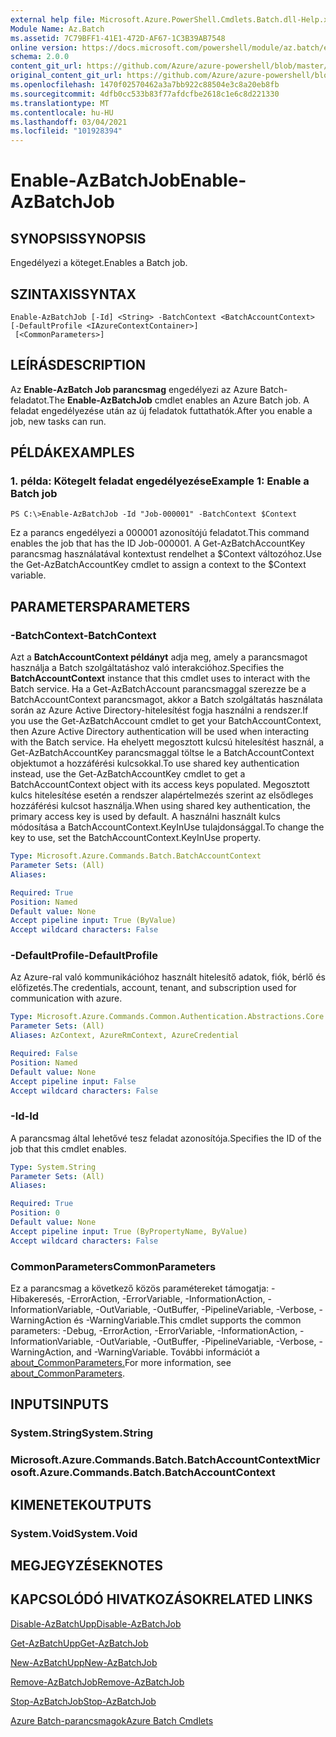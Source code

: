 ```yaml
---
external help file: Microsoft.Azure.PowerShell.Cmdlets.Batch.dll-Help.xml
Module Name: Az.Batch
ms.assetid: 7C79BFF1-41E1-472D-AF67-1C3B39AB7548
online version: https://docs.microsoft.com/powershell/module/az.batch/enable-azbatchjob
schema: 2.0.0
content_git_url: https://github.com/Azure/azure-powershell/blob/master/src/Batch/Batch/help/Enable-AzBatchJob.md
original_content_git_url: https://github.com/Azure/azure-powershell/blob/master/src/Batch/Batch/help/Enable-AzBatchJob.md
ms.openlocfilehash: 1470f02570462a3a7bb922c88504e3c8a20eb8fb
ms.sourcegitcommit: 4dfb0cc533b83f77afdcfbe2618c1e6c8d221330
ms.translationtype: MT
ms.contentlocale: hu-HU
ms.lasthandoff: 03/04/2021
ms.locfileid: "101928394"
---
```

# <span data-ttu-id="76df5-101">Enable-AzBatchJob</span><span class="sxs-lookup"><span data-stu-id="76df5-101">Enable-AzBatchJob</span></span>

## <span data-ttu-id="76df5-102">SYNOPSIS</span><span class="sxs-lookup"><span data-stu-id="76df5-102">SYNOPSIS</span></span>
<span data-ttu-id="76df5-103">Engedélyezi a köteget.</span><span class="sxs-lookup"><span data-stu-id="76df5-103">Enables a Batch job.</span></span>

## <span data-ttu-id="76df5-104">SZINTAXIS</span><span class="sxs-lookup"><span data-stu-id="76df5-104">SYNTAX</span></span>

```
Enable-AzBatchJob [-Id] <String> -BatchContext <BatchAccountContext> [-DefaultProfile <IAzureContextContainer>]
 [<CommonParameters>]
```

## <span data-ttu-id="76df5-105">LEÍRÁS</span><span class="sxs-lookup"><span data-stu-id="76df5-105">DESCRIPTION</span></span>
<span data-ttu-id="76df5-106">Az **Enable-AzBatch Job parancsmag** engedélyezi az Azure Batch-feladatot.</span><span class="sxs-lookup"><span data-stu-id="76df5-106">The **Enable-AzBatchJob** cmdlet enables an Azure Batch job.</span></span>
<span data-ttu-id="76df5-107">A feladat engedélyezése után az új feladatok futtathatók.</span><span class="sxs-lookup"><span data-stu-id="76df5-107">After you enable a job, new tasks can run.</span></span>

## <span data-ttu-id="76df5-108">PÉLDÁK</span><span class="sxs-lookup"><span data-stu-id="76df5-108">EXAMPLES</span></span>

### <span data-ttu-id="76df5-109">1. példa: Kötegelt feladat engedélyezése</span><span class="sxs-lookup"><span data-stu-id="76df5-109">Example 1: Enable a Batch job</span></span>
```
PS C:\>Enable-AzBatchJob -Id "Job-000001" -BatchContext $Context
```

<span data-ttu-id="76df5-110">Ez a parancs engedélyezi a 000001 azonosítójú feladatot.</span><span class="sxs-lookup"><span data-stu-id="76df5-110">This command enables the job that has the ID Job-000001.</span></span>
<span data-ttu-id="76df5-111">A Get-AzBatchAccountKey parancsmag használatával kontextust rendelhet a $Context változóhoz.</span><span class="sxs-lookup"><span data-stu-id="76df5-111">Use the Get-AzBatchAccountKey cmdlet to assign a context to the $Context variable.</span></span>

## <span data-ttu-id="76df5-112">PARAMETERS</span><span class="sxs-lookup"><span data-stu-id="76df5-112">PARAMETERS</span></span>

### <span data-ttu-id="76df5-113">-BatchContext</span><span class="sxs-lookup"><span data-stu-id="76df5-113">-BatchContext</span></span>
<span data-ttu-id="76df5-114">Azt a **BatchAccountContext példányt** adja meg, amely a parancsmagot használja a Batch szolgáltatáshoz való interakcióhoz.</span><span class="sxs-lookup"><span data-stu-id="76df5-114">Specifies the **BatchAccountContext** instance that this cmdlet uses to interact with the Batch service.</span></span>
<span data-ttu-id="76df5-115">Ha a Get-AzBatchAccount parancsmaggal szerezze be a BatchAccountContext parancsmagot, akkor a Batch szolgáltatás használata során az Azure Active Directory-hitelesítést fogja használni a rendszer.</span><span class="sxs-lookup"><span data-stu-id="76df5-115">If you use the Get-AzBatchAccount cmdlet to get your BatchAccountContext, then Azure Active Directory authentication will be used when interacting with the Batch service.</span></span> <span data-ttu-id="76df5-116">Ha ehelyett megosztott kulcsú hitelesítést használ, a Get-AzBatchAccountKey parancsmaggal töltse le a BatchAccountContext objektumot a hozzáférési kulcsokkal.</span><span class="sxs-lookup"><span data-stu-id="76df5-116">To use shared key authentication instead, use the Get-AzBatchAccountKey cmdlet to get a BatchAccountContext object with its access keys populated.</span></span> <span data-ttu-id="76df5-117">Megosztott kulcs hitelesítése esetén a rendszer alapértelmezés szerint az elsődleges hozzáférési kulcsot használja.</span><span class="sxs-lookup"><span data-stu-id="76df5-117">When using shared key authentication, the primary access key is used by default.</span></span> <span data-ttu-id="76df5-118">A használni használt kulcs módosítása a BatchAccountContext.KeyInUse tulajdonsággal.</span><span class="sxs-lookup"><span data-stu-id="76df5-118">To change the key to use, set the BatchAccountContext.KeyInUse property.</span></span>

```yaml
Type: Microsoft.Azure.Commands.Batch.BatchAccountContext
Parameter Sets: (All)
Aliases:

Required: True
Position: Named
Default value: None
Accept pipeline input: True (ByValue)
Accept wildcard characters: False
```

### <span data-ttu-id="76df5-119">-DefaultProfile</span><span class="sxs-lookup"><span data-stu-id="76df5-119">-DefaultProfile</span></span>
<span data-ttu-id="76df5-120">Az Azure-ral való kommunikációhoz használt hitelesítő adatok, fiók, bérlő és előfizetés.</span><span class="sxs-lookup"><span data-stu-id="76df5-120">The credentials, account, tenant, and subscription used for communication with azure.</span></span>

```yaml
Type: Microsoft.Azure.Commands.Common.Authentication.Abstractions.Core.IAzureContextContainer
Parameter Sets: (All)
Aliases: AzContext, AzureRmContext, AzureCredential

Required: False
Position: Named
Default value: None
Accept pipeline input: False
Accept wildcard characters: False
```

### <span data-ttu-id="76df5-121">-Id</span><span class="sxs-lookup"><span data-stu-id="76df5-121">-Id</span></span>
<span data-ttu-id="76df5-122">A parancsmag által lehetővé tesz feladat azonosítója.</span><span class="sxs-lookup"><span data-stu-id="76df5-122">Specifies the ID of the job that this cmdlet enables.</span></span>

```yaml
Type: System.String
Parameter Sets: (All)
Aliases:

Required: True
Position: 0
Default value: None
Accept pipeline input: True (ByPropertyName, ByValue)
Accept wildcard characters: False
```

### <span data-ttu-id="76df5-123">CommonParameters</span><span class="sxs-lookup"><span data-stu-id="76df5-123">CommonParameters</span></span>
<span data-ttu-id="76df5-124">Ez a parancsmag a következő közös paramétereket támogatja: -Hibakeresés, -ErrorAction, -ErrorVariable, -InformationAction, -InformationVariable, -OutVariable, -OutBuffer, -PipelineVariable, -Verbose, -WarningAction és -WarningVariable.</span><span class="sxs-lookup"><span data-stu-id="76df5-124">This cmdlet supports the common parameters: -Debug, -ErrorAction, -ErrorVariable, -InformationAction, -InformationVariable, -OutVariable, -OutBuffer, -PipelineVariable, -Verbose, -WarningAction, and -WarningVariable.</span></span> <span data-ttu-id="76df5-125">További információt a [about_CommonParameters.](http://go.microsoft.com/fwlink/?LinkID=113216)</span><span class="sxs-lookup"><span data-stu-id="76df5-125">For more information, see [about_CommonParameters](http://go.microsoft.com/fwlink/?LinkID=113216).</span></span>

## <span data-ttu-id="76df5-126">INPUTS</span><span class="sxs-lookup"><span data-stu-id="76df5-126">INPUTS</span></span>

### <span data-ttu-id="76df5-127">System.String</span><span class="sxs-lookup"><span data-stu-id="76df5-127">System.String</span></span>

### <span data-ttu-id="76df5-128">Microsoft.Azure.Commands.Batch.BatchAccountContext</span><span class="sxs-lookup"><span data-stu-id="76df5-128">Microsoft.Azure.Commands.Batch.BatchAccountContext</span></span>

## <span data-ttu-id="76df5-129">KIMENETEK</span><span class="sxs-lookup"><span data-stu-id="76df5-129">OUTPUTS</span></span>

### <span data-ttu-id="76df5-130">System.Void</span><span class="sxs-lookup"><span data-stu-id="76df5-130">System.Void</span></span>

## <span data-ttu-id="76df5-131">MEGJEGYZÉSEK</span><span class="sxs-lookup"><span data-stu-id="76df5-131">NOTES</span></span>

## <span data-ttu-id="76df5-132">KAPCSOLÓDÓ HIVATKOZÁSOK</span><span class="sxs-lookup"><span data-stu-id="76df5-132">RELATED LINKS</span></span>

[<span data-ttu-id="76df5-133">Disable-AzBatchUpp</span><span class="sxs-lookup"><span data-stu-id="76df5-133">Disable-AzBatchJob</span></span>](./Disable-AzBatchJob.md)

[<span data-ttu-id="76df5-134">Get-AzBatchUpp</span><span class="sxs-lookup"><span data-stu-id="76df5-134">Get-AzBatchJob</span></span>](./Get-AzBatchJob.md)

[<span data-ttu-id="76df5-135">New-AzBatchUpp</span><span class="sxs-lookup"><span data-stu-id="76df5-135">New-AzBatchJob</span></span>](./New-AzBatchJob.md)

[<span data-ttu-id="76df5-136">Remove-AzBatchJob</span><span class="sxs-lookup"><span data-stu-id="76df5-136">Remove-AzBatchJob</span></span>](./Remove-AzBatchJob.md)

[<span data-ttu-id="76df5-137">Stop-AzBatchJob</span><span class="sxs-lookup"><span data-stu-id="76df5-137">Stop-AzBatchJob</span></span>](./Stop-AzBatchJob.md)

[<span data-ttu-id="76df5-138">Azure Batch-parancsmagok</span><span class="sxs-lookup"><span data-stu-id="76df5-138">Azure Batch Cmdlets</span></span>](/powershell/module/Az.Batch/)
